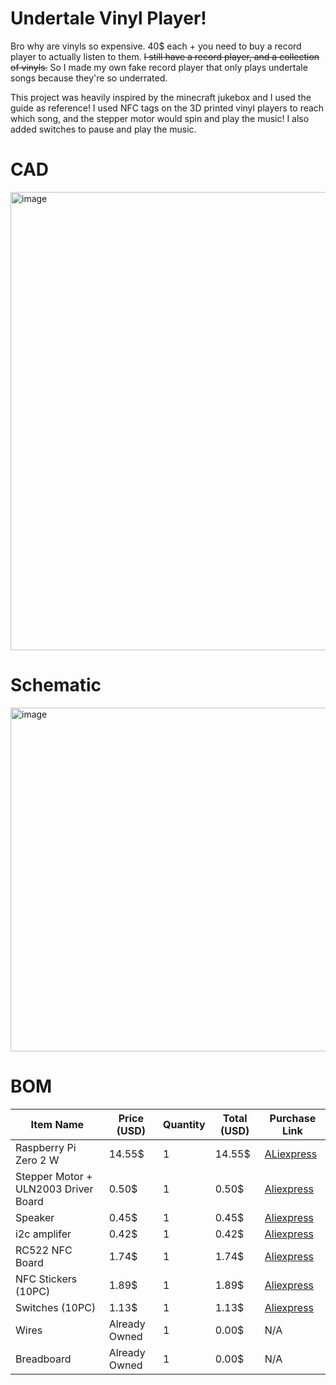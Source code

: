 # Undertale Vinyl Player!
Bro why are vinyls so expensive. 40$ each + you need to buy a record player to actually listen to them. ~~I still have a record player, and a collection of vinyls.~~ So I made my own fake record player that only plays undertale songs because they're so underrated. 

This project was heavily inspired by the minecraft jukebox and I used the guide as reference! I used NFC tags on the 3D printed vinyl players to reach which song, and the stepper motor would spin and play the music! I also added switches to pause and play the music.
# CAD
<img width="718" height="733" alt="image" src="https://github.com/user-attachments/assets/aaf415b9-d994-4097-bb0c-0ef30b96262a" />

# Schematic
<img width="1260" height="550" alt="image" src="https://github.com/user-attachments/assets/47a5adfc-43ef-4779-a8d8-5a9a080a9d54" />

# BOM
| Item Name             | Price (USD) | Quantity | Total (USD) | Purchase Link | 
|-----------------------|-------------|----------|-------------|----------------|
| Raspberry Pi Zero 2 W | 14.55$ | 1 | 14.55$ | [ALiexpress](https://www.aliexpress.com/item/1005007982832720.html?spm=a2g0o.productlist.main.16.55724c079WlZoa&algo_pvid=5ed62892-e033-498f-9126-facb6bcf65ad&algo_exp_id=5ed62892-e033-498f-9126-facb6bcf65ad-15&pdp_ext_f=%7B%22order%22%3A%22390%22%2C%22eval%22%3A%221%22%7D&pdp_npi=4%40dis%21CAD%2121.18%2121.18%21%21%2115.04%2115.04%21%402103010b17538576659928439e125c%2112000043146501588%21sea%21CA%214611088294%21X&curPageLogUid=qPmRlGfOB81T&utparam-url=scene%3Asearch%7Cquery_from%3A) |
| Stepper Motor + ULN2003 Driver Board | 0.50$ | 1 | 0.50$ | [Aliexpress](https://www.aliexpress.com/item/1005004051968844.html?src=google&pdp_npi=4%40dis!CAD!0.79!0.72!!!!!%40!12000027869658345!ppc!!!&src=google&albch=shopping&acnt=631-313-3945&isdl=y&slnk=&plac=&mtctp=&albbt=Google_7_shopping&aff_platform=google&aff_short_key=UneMJZVf&gclsrc=aw.ds&&albagn=888888&&ds_e_adid=&ds_e_matchtype=&ds_e_device=c&ds_e_network=x&ds_e_product_group_id=&ds_e_product_id=en1005004051968844&ds_e_product_merchant_id=107689848&ds_e_product_country=CA&ds_e_product_language=en&ds_e_product_channel=online&ds_e_product_store_id=&ds_url_v=2&albcp=19366866438&albag=&isSmbAutoCall=false&needSmbHouyi=false&gad_source=1&gad_campaignid=17337458112&gbraid=0AAAAACbpRIkG3uVYQ1Cl37GQEETCuTaHY&gclid=Cj0KCQjw4qHEBhCDARIsALYKFNPbX5N-K0m6EgdyNEDK0xZNLJZ7AJ_2I95mn0rO2oyy2Uleb1pf3t8aAh-1EALw_wcB)|
| Speaker | 0.45$| 1 | 0.45$ | [Aliexpress](https://www.aliexpress.com/item/1005006226118348.html?spm=a2g0o.productlist.main.2.74e21fcaPH48jG&aem_p4p_detail=2025072923525211657045051139260001355578&algo_pvid=7d6e2cfc-ebd2-4879-afce-8eebf6913528&algo_exp_id=7d6e2cfc-ebd2-4879-afce-8eebf6913528-1&pdp_ext_f=%7B%22order%22%3A%2287%22%2C%22eval%22%3A%221%22%7D&pdp_npi=4%40dis%21USD%210.45%210.43%21%21%213.21%213.08%21%402103247417538583729106028ec5b3%2112000036364549316%21sea%21CA%214611088294%21X&curPageLogUid=IrSpjVglvrsd&utparam-url=scene%3Asearch%7Cquery_from%3A&search_p4p_id=2025072923525211657045051139260001355578_1) |
| i2c amplifer | 0.42$ | 1 | 0.42$ | [Aliexpress](https://www.aliexpress.com/item/1005009555177084.html?spm=a2g0o.productlist.main.6.36ef3119RKKPSF&aem_p4p_detail=2025072923584715332490824721450001363714&algo_pvid=6a44e384-24d2-4de0-bd7e-b47e277d9cef&algo_exp_id=6a44e384-24d2-4de0-bd7e-b47e277d9cef-5&pdp_ext_f=%7B%22order%22%3A%22-1%22%2C%22eval%22%3A%221%22%7D&pdp_npi=4%40dis%21USD%2124.80%2124.80%21%21%21177.00%21177.00%21%402103146c17538587277922740e7265%2112000049451398617%21sea%21CA%214611088294%21X&curPageLogUid=WGS82xIP4Irk&utparam-url=scene%3Asearch%7Cquery_from%3A&search_p4p_id=2025072923584715332490824721450001363714_2) |
| RC522 NFC Board | 1.74$| 1 | 1.74$ | [Aliexpress](https://www.aliexpress.com/item/1005006087459353.html?spm=a2g0o.productlist.main.6.cdcd78d70znEBa&aem_p4p_detail=202507300011451261057519444100001363972&algo_pvid=663716dc-1451-413a-a3a8-2ba353bb3de7&algo_exp_id=663716dc-1451-413a-a3a8-2ba353bb3de7-5&pdp_ext_f=%7B%22order%22%3A%22344%22%2C%22eval%22%3A%221%22%7D&pdp_npi=4%40dis%21USD%211.74%211.74%21%21%2112.43%2112.43%21%402101e9a217538595054361818e62fc%2112000047562069074%21sea%21CA%214611088294%21X&curPageLogUid=bdR2B7lz5TcN&utparam-url=scene%3Asearch%7Cquery_from%3A&search_p4p_id=202507300011451261057519444100001363972_2) |
| NFC Stickers (10PC) | 1.89$ | 1 | 1.89$ | [Aliexpress](https://www.aliexpress.com/item/1005003838479312.html?spm=a2g0o.productlist.main.17.33b356330TP7WB&algo_pvid=a4db2332-655d-43eb-8f02-b3b510df4085&algo_exp_id=a4db2332-655d-43eb-8f02-b3b510df4085-16&pdp_ext_f=%7B%22order%22%3A%22368%22%2C%22eval%22%3A%221%22%7D&pdp_npi=4%40dis%21USD%211.89%211.89%21%21%2113.46%2113.46%21%402101e9ec17538596706796619eaf56%2112000027310058700%21sea%21CA%214611088294%21X&curPageLogUid=kNxnRKCaojSC&utparam-url=scene%3Asearch%7Cquery_from%3A) |
| Switches (10PC) | 1.13$ | 1 | 1.13$ | [Aliexpress](https://www.aliexpress.com/item/1005005426750916.html?spm=a2g0o.productlist.main.32.2f361b6evyArzz&algo_pvid=6d5031ed-57ac-4635-a310-a103f26a70ed&algo_exp_id=6d5031ed-57ac-4635-a310-a103f26a70ed-31&pdp_ext_f=%7B%22order%22%3A%22110%22%2C%22eval%22%3A%221%22%7D&pdp_npi=4%40dis%21USD%211.61%211.13%21%21%2111.47%218.03%21%402101ea7117538598715217675ea535%2112000033021986675%21sea%21CA%214611088294%21X&curPageLogUid=Szrsxwom7ZVR&utparam-url=scene%3Asearch%7Cquery_from%3A) |
| Wires | Already Owned | 1 | 0.00$ | N/A |
| Breadboard | Already Owned | 1 | 0.00$ | N/A |
